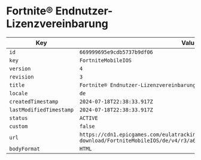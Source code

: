 # Fortnite® Endnutzer-Lizenzvereinbarung

| Key | Value |
| --- | ----- |
| `id` | `669999695e9cdb5737b9df06` |
| `key` | `FortniteMobileIOS` |
| `version` | `4` |
| `revision` | `3` |
| `title` | `Fortnite® Endnutzer-Lizenzvereinbarung` |
| `locale` | `de` |
| `createdTimestamp` | `2024-07-18T22:38:33.917Z` |
| `lastModifiedTimestamp` | `2024-07-18T22:38:33.917Z` |
| `status` | `ACTIVE` |
| `custom` | `false` |
| `url` | `https://cdn1.epicgames.com/eulatracking-download/FortniteMobileIOS/de/v4/r3/a646e1dbad5c2f6c83f6a69c2820a70b.pdf` |
| `bodyFormat` | `HTML` |
